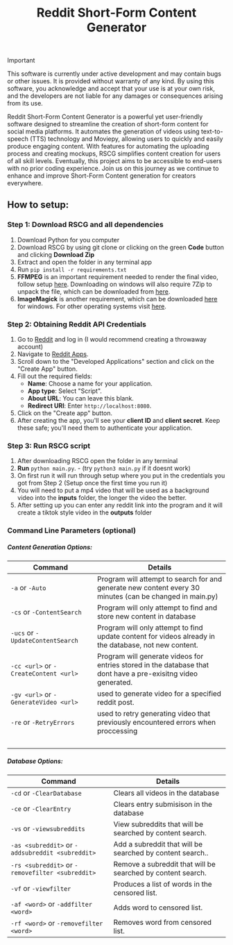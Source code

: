 <a name="top"></a>

<h1 align="center">
Reddit Short-Form Content Generator 
</h1>

<br/>

> [!IMPORTANT]
> This software is currently under active development and may contain bugs or other issues. It is provided without warranty of any kind. By using this software, you acknowledge and accept that your use is at your own risk, and the developers are not liable for any damages or consequences arising from its use.

Reddit Short-Form Content Generator is a powerful yet user-friendly software designed to streamline the creation of short-form content for social media platforms. It automates the generation of videos using text-to-speech (TTS) technology and Moviepy, allowing users to quickly and easily produce engaging content. With features for automating the uploading process and creating mockups, RSCG simplifies content creation for users of all skill levels. Eventually, this project aims to be accessible to end-users with no prior coding experience. Join us on this journey as we continue to enhance and improve Short-Form Content generation for creators everywhere.


## How to setup:

### Step 1: Download RSCG and all dependencies

1. Download Python for you computer
2. Download RSCG by using git clone or clicking on the green **Code** button and clicking **Download Zip**
3. Extract and open the folder in any terminal app
4. Run ```pip install -r requirements.txt```
5. **FFMPEG** is an important requirement needed to render the final video, follow setup [here](https://gist.github.com/barbietunnie/47a3de3de3274956617ce092a3bc03a1). Downloading on windows will also require 7Zip to unpack the file, which can be downloaded from [here](https://www.7-zip.org/download.html).
6. **ImageMagick** is another requirement, which can be downloaded [here](https://imagemagick.org/script/download.php#windows) for windows. For other operating systems visit [here](https://imagemagick.org/script/download.php).


### Step 2: Obtaining Reddit API Credentials

1. Go to [Reddit](https://www.reddit.com/) and log in (I would recommend creating a throwaway account)
2. Navigate to [Reddit Apps](https://www.reddit.com/prefs/apps).
3. Scroll down to the "Developed Applications" section and click on the "Create App" button.
4. Fill out the required fields:
   - **Name**: Choose a name for your application.
   - **App type**: Select "Script".
   - **About URL**: You can leave this blank.
   - **Redirect URI**: Enter `http://localhost:8080`.
5. Click on the "Create app" button.
6. After creating the app, you'll see your **client ID** and **client secret**. Keep these safe; you'll need them to authenticate your application.

### Step 3: Run RSCG script

1. After downloading RSCG open the folder in any terminal
2. **Run** `python main.py`. - (try `python3 main.py` if it doesnt work)
3. On first run it will run through setup where you put in the credentials you got from Step 2 (Setup once the first time you run it)
4. You will need to put a mp4 video that will be used as a background video into the **inputs** folder, the longer the video the better.
5. After setting up you can enter any reddit link into the program and it will create a tiktok style video in the **outputs** folder


### Command Line Parameters (optional)
##### Content Generation Options:
Command | Details
--- | ---
`-a` or `-Auto` | Program will attempt to search for and generate new content every 30 minutes (can be changed in main.py)
`-cs` or `-ContentSearch` | Program will only attempt to find and store new content in database
`-ucs` or `-UpdateContentSearch` | Program will only attempt to find update content for videos already in the database, not new content.
`-cc <url>` or `-CreateContent <url>` | Program will generate videos for entries stored in the database that dont have a pre-exisitng video generated.
`-gv <url>` or `-GenerateVideo <url>` | used to generate video for a specified reddit post.
`-re` or `-RetryErrors` | used to retry generating video that previously encountered errors when proccessing
&nbsp; | &nbsp;


##### Database Options:
Command | Details
--- | ---
`-cd` or `-ClearDatabase` | Clears all videos in the database
`-ce` or `-ClearEntry` | Clears entry submisison in the database
`-vs` or `-viewsubreddits` | View subreddits that will be searched by content search.
`-as <subreddit>` or `-addsubreddit <subreddit>` | Add a subreddit that will be searched by content search..
`-rs <subreddit>` or `-removefilter <subreddit>` | Remove a subreddit that will be searched by content search.
`-vf` or `-viewfilter` | Produces a list of words in the censored list.
`-af <word>` or `-addfilter <word>` | Adds word to censored list.
`-rf <word>` or `-removefilter <word>` | Removes word from censored list.
